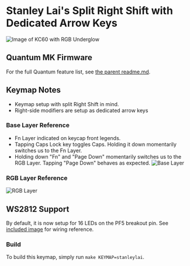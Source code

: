 Stanley Lai's Split Right Shift with Dedicated Arrow Keys
======================

![Image of KC60 with RGB Underglow](../ws2812/ws2812_example.jpg)

## Quantum MK Firmware
For the full Quantum feature list, see [the parent readme.md](/readme.md).

## Keymap Notes
- Keymap setup with split Right Shift in mind.
- Right-side modifiers are setup as dedicated arrow keys

### Base Layer Reference
- Fn Layer indicated on keycap front legends.
- Tapping Caps Lock key toggles Caps. Holding it down momentarily switches us to the Fn Layer.
- Holding down "Fn" and "Page Down" momentarily switches us to the RGB Layer. Tapping "Page Down" behaves as expected.
![Base Layer](http://imgur.com/aAi6lDe)

### RGB Layer Reference
![RGB Layer](http://imgur.com/ZWIfuPM)

## WS2812 Support
By default, it is now setup for 16 LEDs on the PF5 breakout pin. See [included image](../ws2812/ws2812_wiring.jpg) for wiring reference.

### Build
To build this keymap, simply run `make KEYMAP=stanleylai`.
